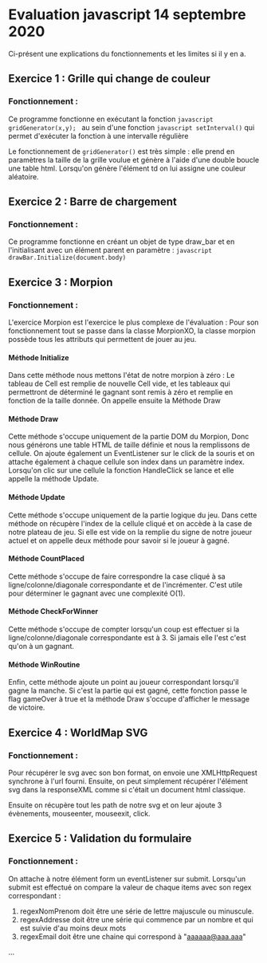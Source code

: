 # Evaluation javascript 14 septembre 2020

Ci-présent une explications du fonctionnements et les limites si il y en a.

## Exercice 1 : Grille qui change de couleur

### Fonctionnement : 

Ce programme fonctionne en exécutant la fonction ```javascript gridGenerator(x,y); ``` au sein d'une fonction ```javascript setInterval()``` qui permet d'exécuter la fonction à une intervalle régulière

Le fonctionnement de ``` gridGenerator() ``` est très simple : elle prend en paramètres la taille de la grille voulue et génère à l'aide d'une double boucle une table html. Lorsqu'on génère l'élément td on lui assigne une couleur aléatoire. 



## Exercice 2 : Barre de chargement

### Fonctionnement : 

Ce programme fonctionne en créant un objet de type draw_bar et en l'initialisant avec un élément parent en paramètre : ```javascript drawBar.Initialize(document.body)```

## Exercice 3 : Morpion

### Fonctionnement : 

L'exercice Morpion est l'exercice le plus complexe de l'évaluation :
Pour son fonctionnement tout se passe dans la classe MorpionXO, la classe morpion possède tous les attributs qui permettent de jouer au jeu.

#### Méthode Initialize

Dans cette méthode nous mettons l'état de notre morpion à zéro : Le tableau de Cell est remplie de nouvelle Cell vide, et les tableaux qui permettront de déterminé le gagnant sont remis à zéro et remplie en fonction de la taille donnée. On appelle ensuite la Méthode Draw

#### Méthode Draw

Cette méthode s'occupe uniquement de la partie DOM du Morpion, Donc nous générons une table HTML de taille définie et nous la remplissons de cellule. On ajoute également un EventListener sur le click de la souris et on attache également à chaque cellule son index dans un paramètre index. Lorsqu'on clic sur une cellule la fonction HandleClick se lance et elle appelle la méthode Update.

#### Méthode Update

Cette méthode s'occupe uniquement de la partie logique du jeu. Dans cette méthode on récupère l'index de la cellule cliqué et on accède à la case de notre plateau de jeu. Si elle est vide on la remplie du signe de notre joueur actuel et on appelle deux méthode pour savoir si le joueur à gagné.

#### Méthode CountPlaced

Cette méthode s'occupe de faire correspondre la case cliqué à sa ligne/colonne/diagonale correspondante et de l'incrémenter. C'est utile pour déterminer le gagnant avec une complexité O(1).

#### Méthode CheckForWinner

Cette méthode s'occupe de compter lorsqu'un coup est effectuer si la ligne/colonne/diagonale correspondante est à 3. Si jamais elle l'est c'est qu'on à un gagnant. 

#### Méthode WinRoutine

Enfin, cette méthode ajoute un point au joueur correspondant lorsqu'il gagne la manche. Si c'est la partie qui est gagné, cette fonction passe le flag gameOver à true et la méthode Draw s'occupe d'afficher le message de victoire.


## Exercice 4 : WorldMap SVG
### Fonctionnement : 

Pour récupérer le svg avec son bon format, on envoie une XMLHttpRequest synchrone à l'url fourni. Ensuite, on peut simplement récupérer l'élément svg dans la responseXML comme si c'était un document html classique.

Ensuite on récupère tout les path de notre svg et on leur ajoute 3 évènements, mouseenter, mouseexit, click.

## Exercice 5 : Validation du formulaire

### Fonctionnement : 

On attache à notre élément form un eventListener sur submit. Lorsqu'un submit est effectué on compare la valeur de chaque items avec son regex correspondant : 
1. regexNomPrenom doit être une série de lettre majuscule ou minuscule.
2. regexAddresse doit être une série qui commence par un nombre et qui est suivie d'au moins deux mots
3. regexEmail doit être une chaine qui correspond à "aaaaaa@aaa.aaa"

...